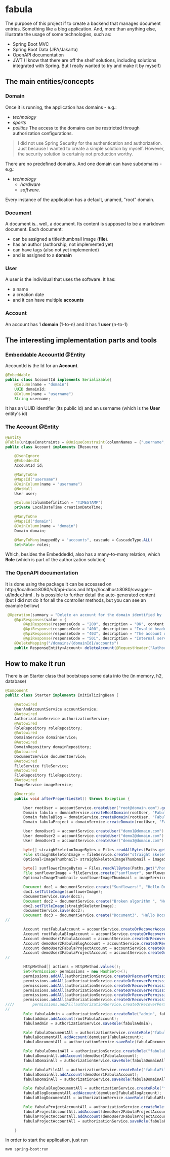 
# fabula

The purpose of this project if to create a backend that manages document entries. Something like a blog application.
And, more than anything else, illustrate the usage of some technologies, such as:

- Spring Boot MVC
- Spring Boot Data (JPA/Jakarta)
- OpenAPI documentation
- JWT (I know that there are off the shelf solutions, including solutions integrated with Spring. But I really wanted to try and make it by myself)


## The main entities/concepts

### Domain

Once it is running, the application has domains - e.g.:
- *technology*
- *sports*
- *politics*
The access to the domains can be restricted through authorization configurations.
> I did not use Spring Security for the authentication and authorization. Just because I wanted to create a simple solution by myself. However, the security solution is certainly not production worthy.

 There are no predefined domains. And one domain can have subdomains - e.g.:
 - *technology*
	 - *hardware*
	 - *software*.

Every instance of the application has a default, unamed, "root" domain.

### Document

A document is.. well, a document. Its content is supposed to be a markdown document.
Each document:
-  can be assigned a title/thumbnail image (**file**).
-  has an author (authorship, not implemented yet)
-  can have tags (also not yet implemented)
-  and is assigned to a **domain**

### User

A user is the individual that uses the software. It has:
- a name
- a creation date
- and it can have multiple **accounts**

### Account
An account has 1 **domain** (1-to-n) and it has 1 **user** (n-to-1)

## The interesting implementation parts and tools

### Embeddable  AccountId @Entity
AccountId is the Id for an **Account**.

```java
@Embeddable
public class AccountId implements Serializable{
    @Column(name = "domain")
    UUID domainId;
    @Column(name = "username")
    String username;
```

It has an UUID identifier (its public id) and an username (which is the **User** entity's id)

### The  Account @Entity
```java
@Entity
@Table(uniqueConstraints = @UniqueConstraint(columnNames = {"username", "domain"}))
public class Account implements IResource {

    @JsonIgnore
    @EmbeddedId
    AccountId id;

    @ManyToOne
    @MapsId("username")
    @JoinColumn(name = "username")
    @NotNull
    User user;

    @Column(columnDefinition = "TIMESTAMP")
    private LocalDateTime creationDateTime;

    @ManyToOne
    @MapsId("domain")
    @JoinColumn(name = "domain")
    Domain domain;

    @ManyToMany(mappedBy = "accounts", cascade = CascadeType.ALL)
    Set<Role> roles;
```
Which, besides the EmbeddedId, also has a many-to-many relation, which **Role** (which is part of the authorization solution)

### The OpenAPI documentation
It is done using the package
It can be accessed on http://localhost:8080/v3/api-docs and http://localhost:8080/swagger-ui/index.html .
Is is possible to further detail the auto-generated content (but I did not do it for all the controller methods, but you can see an example bellow)

```java
 @Operation(summary = "Delete an account for the domain identified by 'domainId'")
    @ApiResponses(value = {
        @ApiResponse(responseCode = "200", description = "OK", content = @Content),
        @ApiResponse(responseCode = "400", description = "Invalid headers or parameters", content = @Content),
        @ApiResponse(responseCode = "403", description = "The account does not have the necessary permissions", content = @Content),
        @ApiResponse(responseCode = "501", description = "Internal server error", content = @Content)})
    @DeleteMapping("/domains/{domainId}/accounts")
    public ResponseEntity<Account> deleteAccount(@RequestHeader("Authorization") String bearer, @RequestParam String username, @PathVariable("domainId") UUID domainId) {
```
## How to make it run

There is an Starter class that bootstraps some data into the (in memory, h2, database)

```java
@Component
public class Starter implements InitializingBean {

    @Autowired
    UserAndAccountService accountService;
    @Autowired
    AuthorizationService authorizationService;
    @Autowired
    RoleRepository roleRepository;
    @Autowired
    DomainService domainService;
    @Autowired
    DomainRepository domainRepository;
    @Autowired
    DocumentService documentService;
    @Autowired
    FileService fileService;
    @Autowired
    FileRepository fileRepository;
    @Autowired
    ImageService imageService;

    @Override
    public void afterPropertiesSet() throws Exception {

        User rootUser = accountService.createUser("root@domain.com").get();
        Domain fabula = domainService.createRootDomain(rootUser, "Fabula").get();
        Domain fabulaBlog = domainService.createDomain(rootUser, "Fabula Blog", fabula).get();
        Domain fabulaProject = domainService.createDomain(rootUser, "Fabula Project", fabula).get();

        User demoUser1 = accountService.createUser("demo1@domain.com").get();
        User demoUser2 = accountService.createUser("demo2@domain.com").get();
        User demoUser3 = accountService.createUser("demo3@domain.com").get();

        byte[] straighSkeletonImageBytes = Files.readAllBytes(Paths.get("/home/caio/Imagens/Screenshot_20230202_180425.png"));
        File straighSkeletonImage = fileService.create("straight skeleton", straighSkeletonImageBytes, "image/png", fabula).get();
        Optional<ImageThumbnail> straighSkeletonImageThumbnail = imageService.makeThumbnail(straighSkeletonImage);

        byte[] sunflowerImageBytes = Files.readAllBytes(Paths.get("/home/caio/Imagens/sunflower.JPG"));
        File sunflowerImage = fileService.create("sunflower", sunflowerImageBytes, "image/jpg", fabula).get();
        Optional<ImageThumbnail> sunflowerImageThumbnail = imageService.makeThumbnail(sunflowerImage);

        Document doc1 = documentService.create("Sunflowers!", "Hello Document", "# Title\n\n## Subtitle\n\ncontent\n\ncontent2\n\n- item 1\n   - subitem\n  - subitem2\n- item2", false, fabula, sunflowerImage).get();
        doc1.setTitleImage(sunflowerImage);
        documentService.save(doc1);
        Document doc2 = documentService.create("Broken algorithm ", "Hello Document", "# Title\n\n## Subtitle\n\ncontent\n\ncontent2", false, fabula, straighSkeletonImage).get();
        doc2.setTitleImage(straighSkeletonImage);
        documentService.save(doc2);
        Document doc3 = documentService.create("Document3", "Hello Document", "# Title\n\n## Subtitle\n\ncontent\n\ncontent2", false, fabulaBlog, null).get();
//

        Account rootFabulaAccount = accountService.createOrRecoverAccount(rootUser, fabula).get();
        Account rootFabulaBlogAccount = accountService.createOrRecoverAccount(rootUser, fabulaBlog).get();
        Account demoUser1FabulaAccount = accountService.createOrRecoverAccount(demoUser1, fabula).get();
        Account demoUser2FabulaBlogAccount = accountService.createOrRecoverAccount(demoUser2, fabulaBlog).get();
        Account demoUser2FabulaProjectAccount = accountService.createOrRecoverAccount(demoUser2, fabulaProject).get();
        Account demoUser3FabulaProjectAccount = accountService.createOrRecoverAccount(demoUser3, fabulaProject).get();
//

        HttpMethod[] actions = HttpMethod.values();
        Set<Permission> permissions = new HashSet<>();
        permissions.addAll(authorizationService.createOrRecoverPermissions(true, Document.class, actions));
        permissions.addAll(authorizationService.createOrRecoverPermissions(true, Permission.class, actions));
        permissions.addAll(authorizationService.createOrRecoverPermissions(true, User.class, actions));
        permissions.addAll(authorizationService.createOrRecoverPermissions(true, Account.class, actions));
        permissions.addAll(authorizationService.createOrRecoverPermissions(true, Domain.class, actions));
        permissions.addAll(authorizationService.createOrRecoverPermissions(true, File.class, actions));
////        permissions.addAll(authorizationService.createOrRecoverPermissions(true, Authorship.class, actions));
//
        Role fabulaAdmin = authorizationService.createRole("admin", fabula, permissions);
        fabulaAdmin.addAccount(rootFabulaAccount);
        fabulaAdmin = authorizationService.saveRole(fabulaAdmin);

        Role fabulaDocumentAll = authorizationService.createRole("fabulaDocumentAll", fabula, authorizationService.createOrRecoverPermissions(true, Document.class, actions));
        fabulaDocumentAll.addAccount(demoUser1FabulaAccount);
        fabulaDocumentAll = authorizationService.saveRole(fabulaDocumentAll);

        Role fabulaDomainAll = authorizationService.createRole("fabulaDomainAll", fabula, authorizationService.createOrRecoverPermissions(true, Domain.class, actions));
        fabulaDomainAll.addAccount(demoUser1FabulaAccount);
        fabulaDomainAll = authorizationService.saveRole(fabulaDomainAll);

        Role fabulaFileAll = authorizationService.createRole("fabulaFileAll", fabula, authorizationService.createOrRecoverPermissions(true, File.class, actions));
        fabulaDomainAll.addAccount(demoUser1FabulaAccount);
        fabulaDomainAll = authorizationService.saveRole(fabulaDomainAll);

        Role fabulaBlogDocumentAll = authorizationService.createRole("fabulaReadAll", fabulaBlog, authorizationService.createOrRecoverPermissions(true, Domain.class, actions));
        fabulaBlogDocumentAll.addAccount(demoUser2FabulaBlogAccount);
        fabulaBlogDocumentAll = authorizationService.saveRole(fabulaBlogDocumentAll);

        Role fabulaProjectAccountAll = authorizationService.createRole("fabulaReadAll", fabulaProject, authorizationService.createOrRecoverPermissions(true, Account.class, actions));
        fabulaProjectAccountAll.addAccount(demoUser2FabulaProjectAccount);
        fabulaProjectAccountAll.addAccount(demoUser3FabulaProjectAccount);
        fabulaProjectAccountAll = authorizationService.saveRole(fabulaProjectAccountAll);

    }
```
In order to start the application, just run

```bash
mvn spring-boot:run
```


